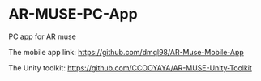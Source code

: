 # AR-MUSE-PC-App
PC app for AR muse 

The mobile app link: https://github.com/dmql98/AR-Muse-Mobile-App

The Unity toolkit: https://github.com/CCOOYAYA/AR-MUSE-Unity-Toolkit
